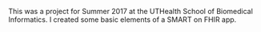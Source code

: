 This was a project for Summer 2017 at the UTHealth School of Biomedical Informatics. I created some basic elements of a SMART on FHIR app.
